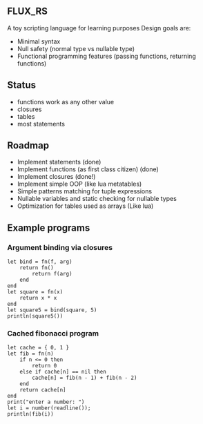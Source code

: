 ## FLUX_RS
A toy scripting language for learning purposes
Design goals are:
* Minimal syntax
* Null safety (normal type vs nullable type)
* Functional programming features (passing functions, returning functions)

## Status
* functions work as any other value
* closures
* tables 
* most statements

## Roadmap
* Implement statements (done)
* Implement functions (as first class citizen) (done)
* Implement closures (done!)
* Implement simple OOP (like lua metatables)
* Simple patterns matching for tuple expressions
* Nullable variables and static checking for nullable types
* Optimization for tables used as arrays (Like lua)

## Example programs
### Argument binding via closures
```
let bind = fn(f, arg) 
    return fn()
        return f(arg)
    end
end
let square = fn(x)
    return x * x
end
let square5 = bind(square, 5)
println(square5())
```
### Cached fibonacci program
```
let cache = { 0, 1 }
let fib = fn(n)
    if n <= 0 then
        return 0
    else if cache[n] == nil then
        cache[n] = fib(n - 1) + fib(n - 2)
    end
    return cache[n]
end
print("enter a number: ")
let i = number(readline());
println(fib(i))
```